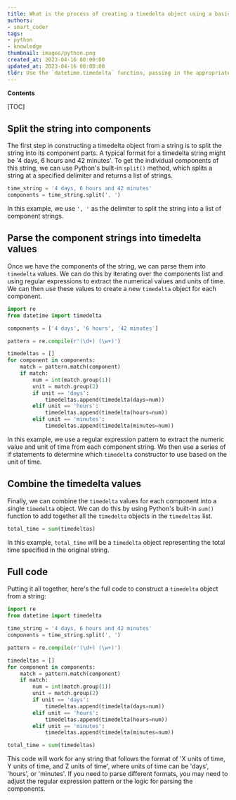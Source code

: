 ```yaml
---
title: What is the process of creating a timedelta object using a basic string?
authors:
- smart_coder
tags:
- python
- knowledge
thumbnail: images/python.png
created_at: 2023-04-16 00:00:00
updated_at: 2023-04-16 00:00:00
tldr: Use the `datetime.timedelta` function, passing in the appropriate values for hours, minutes, seconds, microseconds, and/or days.
---
```


**Contents**

[TOC]

## Split the string into components

The first step in constructing a timedelta object from a string is to split the string into its component parts. A typical format for a timedelta string might be '4 days, 6 hours and 42 minutes'. To get the individual components of this string, we can use Python's built-in `split()` method, which splits a string at a specified delimiter and returns a list of strings.

``` python
time_string = '4 days, 6 hours and 42 minutes'
components = time_string.split(', ')
```

In this example, we use `', '` as the delimiter to split the string into a list of component strings.

## Parse the component strings into timedelta values

Once we have the components of the string, we can parse them into `timedelta` values. We can do this by iterating over the components list and using regular expressions to extract the numerical values and units of time. We can then use these values to create a new `timedelta` object for each component. 

``` python
import re
from datetime import timedelta

components = ['4 days', '6 hours', '42 minutes']

pattern = re.compile(r'(\d+) (\w+)')

timedeltas = []
for component in components:
    match = pattern.match(component)
    if match:
        num = int(match.group(1))
        unit = match.group(2)
        if unit == 'days':
            timedeltas.append(timedelta(days=num))
        elif unit == 'hours':
            timedeltas.append(timedelta(hours=num))
        elif unit == 'minutes':
            timedeltas.append(timedelta(minutes=num))
```

In this example, we use a regular expression pattern to extract the numeric value and unit of time from each component string. We then use a series of if statements to determine which `timedelta` constructor to use based on the unit of time.

## Combine the timedelta values

Finally, we can combine the `timedelta` values for each component into a single `timedelta` object. We can do this by using Python's built-in `sum()` function to add together all the `timedelta` objects in the `timedeltas` list.

``` python
total_time = sum(timedeltas)
```

In this example, `total_time` will be a `timedelta` object representing the total time specified in the original string. 

## Full code

Putting it all together, here's the full code to construct a `timedelta` object from a string:

``` python
import re
from datetime import timedelta

time_string = '4 days, 6 hours and 42 minutes'
components = time_string.split(', ')

pattern = re.compile(r'(\d+) (\w+)')

timedeltas = []
for component in components:
    match = pattern.match(component)
    if match:
        num = int(match.group(1))
        unit = match.group(2)
        if unit == 'days':
            timedeltas.append(timedelta(days=num))
        elif unit == 'hours':
            timedeltas.append(timedelta(hours=num))
        elif unit == 'minutes':
            timedeltas.append(timedelta(minutes=num))

total_time = sum(timedeltas)
```

This code will work for any string that follows the format of 'X units of time, Y units of time, and Z units of time', where units of time can be 'days', 'hours', or 'minutes'. If you need to parse different formats, you may need to adjust the regular expression pattern or the logic for parsing the components.
